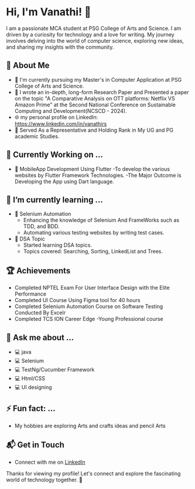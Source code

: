 # Hi, I'm Vanathi! 👋
I am a passionate MCA student at PSG College of Arts and Science. I am driven by a curiosity for technology and a love for writing. My journey involves delving into the world of computer science, exploring new ideas, and sharing my insights with the community.


## 🚀 About Me

- 🔭 I'm currently pursuing my Master's in Computer Application  at PSG College of Arts and Science.
- 📝 I wrote an in-depth, long-form Research Paper and Presented a paper on the topic "A Comparative Analysis on OTT platforms: Netflix VS Amazon Prime" at the Second National Conference on Sustainable Computing and Development(NCSCD - 2024).
- 🌐 my personal profile on LinkedIn: https://www.linkedin.com/in/vanathirs
- 👑 Served As a Representative and Holding Rank in My UG and PG academic Studies.


## 🌱 Currently Working on ...
 
- 🚀 MobileApp Development Using Flutter 
    -To develop the various websites by Flutter Framework Technologies.
    -The Major Outcome is Developing the App using Dart language.

## 🌱 I’m currently learning ...

- 🚀 Selenium Automation
    - Enhancing the knowledge of Selenium And FrameWorks such as TDD, and BDD.
    - Automating various testing websites by writing test cases.
- 🚀 DSA Topic
    - Started learning DSA topics.
    - Topics covered: Searching, Sorting, LinkedList and Trees.
  
 ## 🏆 Achievements

 - Completed NPTEL Exam For User Interface Design with the Elite Performance
 - Completed UI Course Using Figma tool for 40 hours
 - Completed Selenium Automation Course on Software Testing Conducted By Excelr
 - Completed TCS ION Career Edge -Young Professional course
  
 ## 💬 Ask me about ...
 
 - 💻 java
 - 💻 Selenium
 - 💻 TestNg/Cucumber Framework
 - 💻 Html/CSS
 - 💻 UI designing

## ⚡ Fun fact: ...
  - My hobbies are exploring Arts and crafts ideas and pencil Arts

 

## 📬 Get in Touch

- Connect with me on [LinkedIn](https://www.linkedin.com/in/vanathirs)


Thanks for viewing my profile! Let's connect and explore the fascinating world of technology together. 🚀




